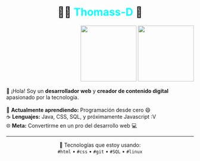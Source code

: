 <!-- Presentación de Thomass:D -->

<h1 align="center">👨‍💻 <span style="color:#00FFFF;">Thomass-D</span> 🚀</h1>

<p align="right">
  <img src="./ico.gif" width="150px">
  <img src="https://gifdb.com/images/high/gumball-watterson-big-abs-d6grab4xq9vu409a.gif" width="150px">
</p>

<p>
  👋 ¡Hola! Soy un <strong>desarrollador web</strong> y <strong>creador de contenido digital</strong> apasionado por la tecnología.  
  <br><br>
  🌱 <strong>Actualmente aprendiendo:</strong> Programación desde cero 😄  
  <br>
  ☕ <strong>Lenguajes:</strong> Java, CSS, SQL,  y próximamente Javascript :V
  <br>
  🌐 <strong>Meta:</strong> Convertirme en un pro del desarrollo web 💻  
</p>

<hr>

<p align="center">
  🚀 Tecnologías que estoy usando:<br>
  <code>#html</code> • <code>#css</code>  • <code>#git</code> • <code>#SQL</code> • <code>#linux</code>
</p>
